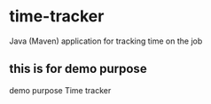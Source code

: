 # time-tracker
Java (Maven) application for tracking time on the job
## this is for demo purpose
demo purpose
Time tracker
